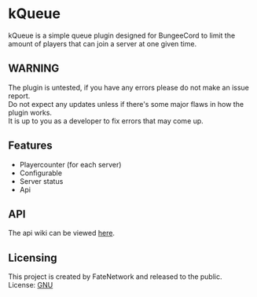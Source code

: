 # kQueue
kQueue is a simple queue plugin designed for BungeeCord to limit the amount of players that can join a server at one given time.

## WARNING
The plugin is untested, if you have any errors please do not make an issue report.  
Do not expect any updates unless if there's some major flaws in how the plugin works.  
It is up to you as a developer to fix errors that may come up. 

## Features
* Playercounter (for each server) 
* Configurable
* Server status
* Api

## API
The api wiki can be viewed [here](https://github.com/HackusatePvP/kQueue/wiki).

## Licensing
This project is created by FateNetwork and released to the public.  
License: [GNU](https://github.com/HackusatePvP/kQueue/blob/master/LICENSE)